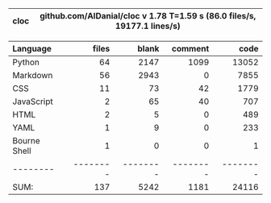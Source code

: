 cloc|github.com/AlDanial/cloc v 1.78  T=1.59 s (86.0 files/s, 19177.1 lines/s)
--- | ---

Language|files|blank|comment|code
:-------|-------:|-------:|-------:|-------:
Python|64|2147|1099|13052
Markdown|56|2943|0|7855
CSS|11|73|42|1779
JavaScript|2|65|40|707
HTML|2|5|0|489
YAML|1|9|0|233
Bourne Shell|1|0|0|1
--------|--------|--------|--------|--------
SUM:|137|5242|1181|24116
